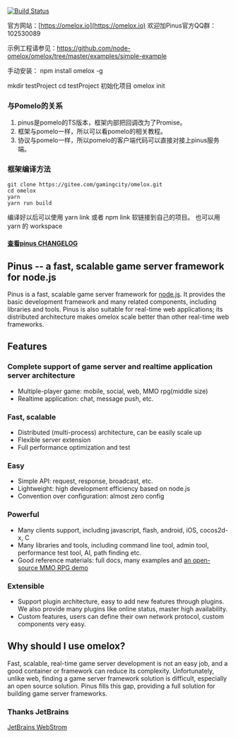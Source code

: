 

[![Build Status](https://travis-ci.org/node-omelox/omelox.svg?branch=master)](https://travis-ci.org/node-omelox/omelox)

官方网站：[https://omelox.io](https://omelox.io)
欢迎加Pinus官方QQ群：102530089


示例工程请参见：https://github.com/node-omelox/omelox/tree/master/examples/simple-example

手动安装：
npm install omelox -g

mkdir testProject
cd testProject
初始化项目
omelox init

### 与Pomelo的关系

1. pinus是pomelo的TS版本，框架内部把回调改为了Promise。
1. 框架与pomelo一样，所以可以看pomelo的相关教程。
1. 协议与pomelo一样，所以pomelo的客户端代码可以直接对接上pinus服务端。


### 框架编译方法

```
git clone https://gitee.com/gamingcity/omelox.git
cd omelox
yarn
yarn run build
```

编译好以后可以使用 yarn link 或者 npm link 软链接到自己的项目。
也可以用 yarn 的 workspace

#### [查看pinus CHANGELOG](CHANGELOG.md)

## Pinus -- a fast, scalable game server framework for node.js

Pinus is a fast, scalable game server framework for [node.js](http://nodejs.org).
It provides the basic development framework and many related components, including libraries and tools.
Pinus is also suitable for real-time web applications; its distributed architecture makes omelox scale better than other real-time web frameworks.

## Features

### Complete support of game server and realtime application server architecture

* Multiple-player game: mobile, social, web, MMO rpg(middle size)
* Realtime application: chat,  message push, etc.

### Fast, scalable

* Distributed (multi-process) architecture, can be easily scale up
* Flexible server extension
* Full performance optimization and test

### Easy

* Simple API: request, response, broadcast, etc.
* Lightweight: high development efficiency based on node.js
* Convention over configuration: almost zero config

### Powerful

* Many clients support, including javascript, flash, android, iOS, cocos2d-x, C
* Many libraries and tools, including command line tool, admin tool, performance test tool, AI, path finding etc.
* Good reference materials: full docs, many examples and [an open-source MMO RPG demo](https://github.com/NetEase/omelox/wiki/Introduction-to--Lord-of-Pinus)

### Extensible

* Support plugin architecture, easy to add new features through plugins. We also provide many plugins like online status, master high availability.
* Custom features, users can define their own network protocol, custom components very easy.

## Why should I use omelox?
Fast, scalable, real-time game server development is not an easy job, and a good container or framework can reduce its complexity.
Unfortunately, unlike web, finding a game server framework solution is difficult, especially an open source solution. Pinus fills this gap, providing a full solution for building game server frameworks.

### Thanks JetBrains

[JetBrains WebStrom](https://www.jetbrains.com/?from=pinus)
